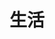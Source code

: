 ---
title: 生活
description: Life
image:

# Badge style
style:
    background: "#eaaa60"
    color: "#fff"
---